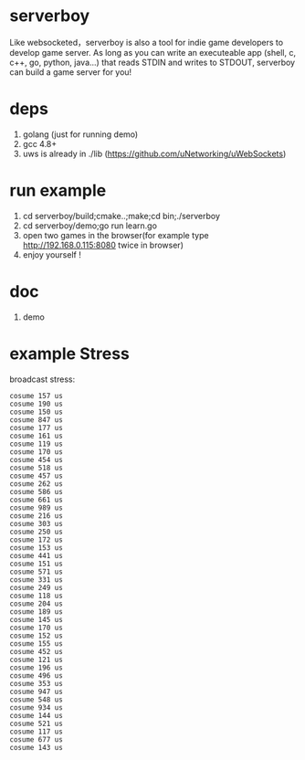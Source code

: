 # serverboy
Like websocketed，serverboy is also a tool for indie game developers to develop game server. As long as you can write 
an executeable app (shell, c, c++, go, python, java...) that reads STDIN and writes to STDOUT, serverboy can build a game server for you!

# deps
1. golang (just for running demo)
2. gcc 4.8+
3. uws is already in ./lib (https://github.com/uNetworking/uWebSockets)

# run example
1. cd serverboy/build;cmake..;make;cd bin;./serverboy
2. cd serverboy/demo;go run learn.go
3. open two games in the browser(for example type http://192.168.0.115:8080 twice in browser) 
4. enjoy yourself !

# doc
1. demo


# example Stress

broadcast stress: 
 
    cosume 157 us
    cosume 190 us
    cosume 150 us
    cosume 847 us
    cosume 177 us
    cosume 161 us
    cosume 119 us
    cosume 170 us
    cosume 454 us
    cosume 518 us
    cosume 457 us
    cosume 262 us
    cosume 586 us
    cosume 661 us
    cosume 989 us
    cosume 216 us
    cosume 303 us
    cosume 250 us
    cosume 172 us
    cosume 153 us
    cosume 441 us
    cosume 151 us
    cosume 571 us
    cosume 331 us
    cosume 249 us
    cosume 118 us
    cosume 204 us
    cosume 189 us
    cosume 145 us
    cosume 170 us
    cosume 152 us
    cosume 155 us
    cosume 452 us
    cosume 121 us
    cosume 196 us
    cosume 496 us
    cosume 353 us
    cosume 947 us
    cosume 548 us
    cosume 934 us
    cosume 144 us
    cosume 521 us
    cosume 117 us
    cosume 677 us
    cosume 143 us
 

